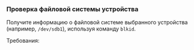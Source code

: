 
### Проверка файловой системы устройства

Получите информацию о файловой системе выбранного устройства (например, `/dev/sdb1`), используя команду `blkid`.

Требования:
